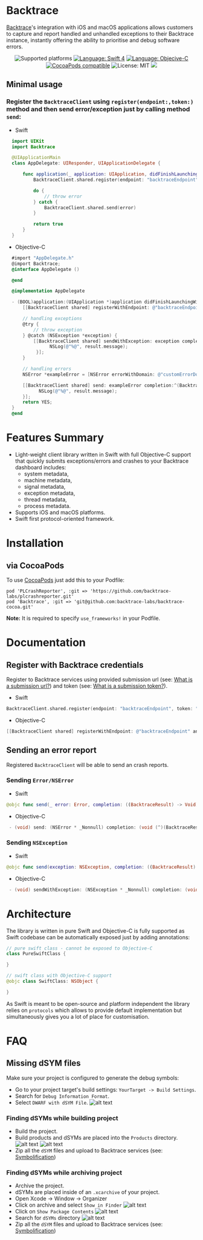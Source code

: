 # Backtrace

[Backtrace](http://backtrace.io/)'s integration with iOS and macOS applications allows customers to capture and report handled and unhandled exceptions to their Backtrace instance, instantly offering the ability to prioritise and debug software errors.

<p align="center">
    <img src="https://img.shields.io/badge/platform-iOS%2010%2B%20%7C%20macOS%2010.10%2B-blue.svg" alt="Supported platforms"/>
    <a href="https://masterer.apple.com/swift"><img src="https://img.shields.io/badge/language-swift%204-brightgreen.svg" alt="Language: Swift 4" /></a>
    <a href="https://masterer.apple.com/swift"><img src="https://img.shields.io/badge/language-objective--c-brightgreen.svg" alt="Language: Objecive-C" /></a>
    <a href="https://cocoapods.org"><img src="https://img.shields.io/badge/pod-v1.0.0-blue.svg" alt="CocoaPods compatible" /></a>
    <img src="http://img.shields.io/badge/license-MIT-lightgrey.svg?style=flat" alt="License: MIT" />
    <img src="https://travis-ci.org/backtrace-labs/backtrace-cocoa.svg?branch=master"/>
</p>

## Minimal usage

### Register the `BacktraceClient` using `register(endpoint:,token:)` method and then send error/exception just by calling method `send`:

- Swift
```swift
  import UIKit
  import Backtrace

  @UIApplicationMain
  class AppDelegate: UIResponder, UIApplicationDelegate {

      func application(_ application: UIApplication, didFinishLaunchingWithOptions launchOptions: [UIApplication.LaunchOptionsKey: Any]?) -> Bool {
          BacktraceClient.shared.register(endpoint: "backtraceEndpoint", token: "backtraceToken")

          do {
              // throw error
          } catch {
              BacktraceClient.shared.send(error)
          }

          return true
      }
  }
```

- Objective-C
```objective-c
  #import "AppDelegate.h"
  @import Backtrace;
  @interface AppDelegate ()

  @end

  @implementation AppDelegate

  - (BOOL)application:(UIApplication *)application didFinishLaunchingWithOptions:(NSDictionary *)launchOptions {
      [[BacktraceClient shared] registerWithEndpoint: @"backtraceEndpoint" andToken: @"backtraceToken"];

      // handling exceptions
      @try {
          // throw exception
      } @catch (NSException *exception) {
          [[BacktraceClient shared] sendWithException: exception completion:^(BacktraceResult * _Nonnull result) {
                NSLog(@"%@", result.message);
           }];
      }

      // handling errors
      NSError *exampleError = [NSError errorWithDomain: @"customErrorDomain" code: 100 userInfo: nil];

      [[BacktraceClient shared] send: exampleError completion:^(BacktraceResult * _Nonnull result) {
            NSLog(@"%@", result.message);
      }];
      return YES;
  }
  @end
```

# Features Summary <a name="features-summary"></a>
* Light-weight client library written in Swift with full Objective-C support that quickly submits exceptions/errors and crashes to your Backtrace dashboard includes:
  * system metadata,
  * machine metadata,
  * signal metadata,
  * exception metadata,
  * thread metadata,
  * process metadata.
* Supports iOS and macOS platforms.
* Swift first protocol-oriented framework.

# Installation <a name="installation"></a>

## via CocoaPods

To use [CocoaPods](https://cocoapods.org) just add this to your Podfile:

```
pod 'PLCrashReporter', :git => 'https://github.com/backtrace-labs/plcrashreporter.git'
pod 'Backtrace', :git => 'git@github.com:backtrace-labs/backtrace-cocoa.git'
```

**Note:** It is required to specify `use_frameworks!` in your Podfile.

# Documentation  <a name="documentation"></a>

## Register with Backtrace credentials<a name="documentation-initialization"></a>

Register to Backtrace services using provided submission url (see: <a href="https://help.backtrace.io/troubleshooting/what-is-a-submission-url">What is a submission url?</a>) and token (see: <a href="https://help.backtrace.io/troubleshooting/what-is-a-submission-token">What is a submission token?</a>).

- Swift
```swift
BacktraceClient.shared.register(endpoint: "backtraceEndpoint", token: "backtraceToken")
```
- Objective-C
```objective-c
[[BacktraceClient shared] registerWithEndpoint: @"backtraceEndpoint" andToken: @"backtraceToken"]];
```

## Sending an error report <a name="documentation-sending-report"></a>
Registered `BacktraceClient` will be able to send an crash reports.

### Sending `Error/NSError`
- Swift
```swift
@objc func send(_ error: Error, completion: ((BacktraceResult) -> Void)?)
```
- Objective-C
```objective-c
 - (void) send: (NSError * _Nonnull) completion: (void (^)(BacktraceResult * _Nonnull)) completion;
```

### Sending `NSException`
- Swift
```swift
@objc func send(exception: NSException, completion: ((BacktraceResult) -> Void)?)
```
- Objective-C
```objective-c
 - (void) sendWithException: (NSException * _Nonnull) completion: (void (^)(BacktraceResult * _Nonnull)) completion;
```

# Architecture  <a name="architecture"></a>

The library is written in pure Swift and Objective-C is fully supported as Swift codebase can be automatically exposed just by adding annotations:

```swift
// pure swift class - cannot be exposed to Objective-C
class PureSwiftClass {

}

// swift class with Objective-C support
@objc class SwiftClass: NSObject {

}
```

As Swift is meant to be open-source and platform independent the library relies on `protocols` which allows to provide default implementation but simultaneously gives you a lot of place for customisation.

# FAQ
## Missing dSYM files
Make sure your project is configured to generate the debug symbols:
* Go to your project target's build settings: `YourTarget -> Build Settings`.
* Search for `Debug Information Format`.
* Select `DWARF with dSYM File`.
![alt text](https://github.com/backtrace-labs/backtrace-cocoa/blob/master/docs/screenshots/xcode-debug-information-format.png)

### Finding dSYMs while building project
* Build the project.
* Build products and dSYMs are placed into the `Products` directory.
![alt text](https://github.com/backtrace-labs/backtrace-cocoa/blob/master/docs/screenshots/xcode-products.png)
![alt text](https://github.com/backtrace-labs/backtrace-cocoa/blob/master/docs/screenshots/finder-dsyms-products.png)
* Zip all the `dSYM` files and upload to Backtrace services (see: <a href="https://help.backtrace.io/product-guide/symbolification">Symbolification</a>)

### Finding dSYMs while archiving project
* Archive the project.
* dSYMs are placed inside of an `.xcarchive` of your project.
* Open Xcode -> Window -> Organizer
* Click on archive and select `Show in Finder`
![alt text](https://github.com/backtrace-labs/backtrace-cocoa/blob/master/docs/screenshots/xcode-organizer.png)
* Click on `Show Package Contents`
![alt text](https://github.com/backtrace-labs/backtrace-cocoa/blob/master/docs/screenshots/finder-xcarchive.png)
* Search for `dSYMs` directory
![alt text](https://github.com/backtrace-labs/backtrace-cocoa/blob/master/docs/screenshots/finder-dsyms-archive.png)
* Zip all the `dSYM` files and upload to Backtrace services (see: <a href="https://help.backtrace.io/product-guide/symbolification">Symbolification</a>)
